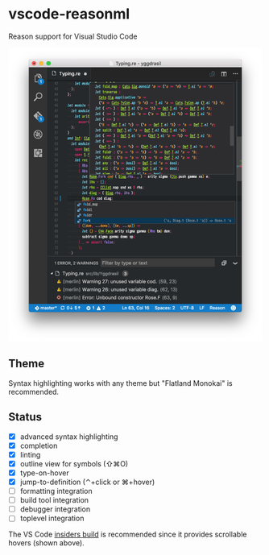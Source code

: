 # vscode-reasonml

Reason support for Visual Studio Code

![screenshot](https://github.com/freebroccolo/vscode-reasonml/raw/master/assets/screenshot.png)

## Theme

Syntax highlighting works with any theme but "Flatland Monokai" is recommended.

## Status

- [x] advanced syntax highlighting
- [x] completion
- [x] linting
- [x] outline view for symbols (⇧⌘O)
- [x] type-on-hover
- [x] jump-to-definition (⌃+click or ⌘+hover)
- [ ] formatting integration
- [ ] build tool integration
- [ ] debugger integration
- [ ] toplevel integration

The VS Code [insiders build](https://code.visualstudio.com/insiders) is recommended since it provides scrollable hovers (shown above).
